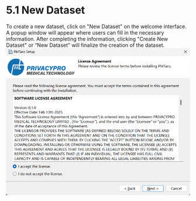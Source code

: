 # 5.1 New Dataset
To create a new dataset, click on "New Dataset" on the welcome interface. A popup window will appear where users can fill in the necessary information. After completing the information, clicking "Create New Dataset" or “New Dataset” will finalize the creation of the dataset.
![Image](../../images/image_26.png)